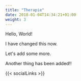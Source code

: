 ```yaml
---
title: "Therapie"
date: 2018-01-04T14:34:21+01:00
weight: 3
---
```


Hello, World!

I have changed this now.

Let's add some more.

Another thing has been added!!

{{< socialLinks >}}


